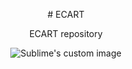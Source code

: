 <p align="center">
# ECART
</p>

<p align="center">
ECART repository
</p>

<p align="center">
  <img src="[https://user-images.githubusercontent.com/92274371/219052587-d7758f18-aedf-4250-956c-2cc1da17c5f9.jpg?raw=true" alt="Sublime's custom image"/>
</p>


